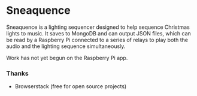 # Sneaquence

Sneaquence is a lighting sequencer designed to help sequence Christmas lights to music. It saves to MongoDB and can output JSON files, which can be read by a Raspberry Pi connected to a series of relays to play both the audio and the lighting sequence simultaneously.

Work has not yet begun on the Raspberry Pi app.

### Thanks
- Browserstack (free for open source projects)
